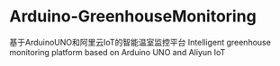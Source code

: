 # Arduino-GreenhouseMonitoring
基于ArduinoUNO和阿里云IoT的智能温室监控平台 Intelligent greenhouse monitoring platform based on Arduino UNO and Aliyun IoT
